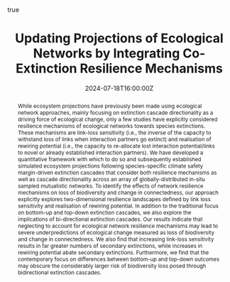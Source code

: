 ---
abstract: While ecosystem projections have previously been made using ecological network approaches, mainly focusing on extinction cascade directionality as a driving force of ecological change, only a few studies have explicitly considered resilience mechanisms of ecological networks towards species extinctions. These mechanisms are link-loss sensitivity (i.e., the inverse of the capacity to withstand loss of links when interaction partners go extinct) and realisation of rewiring potential (i.e., the capacity to re-allocate lost interaction potential/links to novel or already established interaction partners). We have developed a quantitative framework with which to do so and subsequently established simulated ecosystem projections following species-specific climate safety margin-driven extinction cascades that consider both resilience mechanisms as well as cascade directionality across an array of globally-distributed in-situ sampled mutualistic networks. To identify the effects of network resilience mechanisms on loss of biodiversity and change in connectedness, our approach explicitly explores two-dimensional resilience landscapes defined by link loss sensitivity and realisation of rewiring potential. In addition to the traditional focus on bottom-up and top-down extinction cascades, we also explore the implications of bi-directional extinction cascades. Our results indicate that neglecting to account for ecological network resilience mechanisms may lead to severe underpredictions of ecological change measured as loss of biodiversity and change in connectedness. We also find that increasing link-loss sensitivity results in far greater numbers of secondary extinctions, while increases in rewiring potential abate secondary extinctions. Furthermore, we find that the contemporary focus on differences between bottom-up and top-down outcomes may obscure the considerably larger risk of biodiversity loss posed through bidirectional extinction cascades.
all_day: false
authors: 
- ErikKusch
date: "2024-07-18T16:00:00Z"
date_end: "2024-07-18T16:15:00Z"
event: International Statistical Ecology Conference ISEC 2024
event_url: "https://statisticalecology.org/"
featured: false
image:
  caption: ''
  focal_point: Right
links: null
location: Swansea, United Kingdom
math: true
projects: [phd-packages]
publishDate: "2024-07-19T00:00:00Z"
summary: A short presentation of how to incorporate resilience mechanisms into extinction cascade analyses.
tags: 
- Cooccurrence
- Biological Networks
- Ecological Networks
- Macroecology
- Network Topology
- Spatial Scale
- Species Associations
- Extinction Risk
- Extinction Cascades
- Biodiversity
- Ecosystem Projections
- Climate Safety Margins
- Network Resilience
- Rewiring 
title: Updating Projections of Ecological Networks by Integrating Co-Extinction Resilience Mechanisms
# url_code: "https://github.com/ErikKusch/Vegetation-Memory"
url_pdf: "https://htmlpreview.github.io/?https://github.com/ErikKusch/Homepage/blob/master/static/talks/2024-07-18-ISEC-Co-Extinction-Resilience-Mechanisms.html"
# url_poster: "https://github.com/ErikKusch/Homepage/raw/master/static/talks/2010_09_VegMem.pdf"
url_video: ""
---